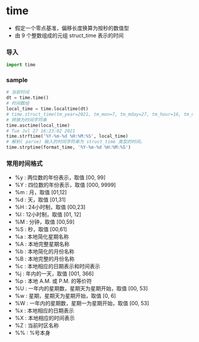 # time

* 假定一个零点基准，偏移长度换算为按秒的数值型
* 由 9 个整数组成的元组 struct_time 表示的时间


### 导入
```python
import time
```

### sample
```python
# 当前时间
dt = time.time()
# 时间数组
local_time = time.localtime(dt)
# time.struct_time(tm_year=2021, tm_mon=7, tm_mday=27, tm_hour=16, tm_min=20, tm_sec=34, tm_wday=1, tm_yday=208, tm_isdst=0)
# 转换为时间字符串
time.asctime(local_time)
# Tue Jul 27 16:23:02 2021
time.strftime('%Y-%m-%d %H:%M:%S', local_time)
# 解析( parse) 输入的时间字符串为 struct_time 类型的时间。
time.strptime(format_time, '%Y-%m-%d %H:%M:%S')
```


### 常用时间格式
* %y : 两位数的年份表示，取值 [00, 99]
* %Y : 四位数的年份表示，取值 [000, 9999]
* %m : 月，取值 [01,12]
* %d : 天，取值 [01,31]
* %H : 24小时制，取值 [00,23]
* %I : 12小时制，取值 [01, 12]  
* %M : 分钟，取值 [00,59]
* %S : 秒，取值 [00,61]
* %a : 本地简化星期名称
* %A : 本地完整星期名称
* %b : 本地简化的月份名称
* %B : 本地完整的月份名称
* %c : 本地相应的日期表示和时间表示
* %j : 年内的一天，取值 [001, 366]
* %p : 本地 A.M. 或 P.M. 的等价符
* %U : 一年内的星期数，星期天为星期开始，取值 [00, 53]
* %w : 星期，星期天为星期开始，取值 [0, 6]
* %W : 一年内的星期数，星期一为星期开始，取值 [00, 53]
* %x : 本地相应的日期表示
* %X : 本地相应的时间表示
* %Z : 当前时区名称
* %% : %号本身




















